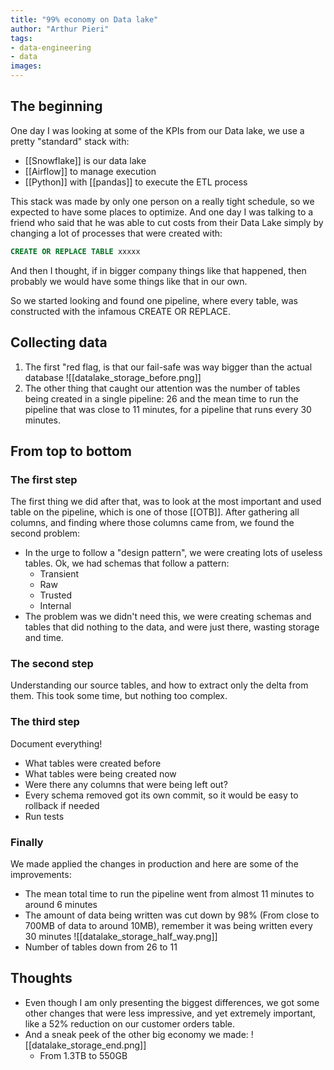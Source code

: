 ```yaml
---
title: "99% economy on Data lake"
author: "Arthur Pieri"
tags: 
- data-engineering
- data
images: 
---
```

## The beginning

One day I was looking at some of the KPIs from our Data lake, we use a pretty "standard" stack with:

- [[Snowflake]] is our data lake
- [[Airflow]] to manage execution
- [[Python]] with [[pandas]] to execute the ETL process

This stack was made by only one person on a really tight schedule, so we expected to have some places to optimize. And one day I was talking to a friend who said that he was able to cut costs from their Data Lake simply by changing a lot of processes  that were created with:

```sql
CREATE OR REPLACE TABLE xxxxx
```

And then I thought, if in bigger company things like that happened, then probably we would have some things like that in our own.

So we started looking and found one pipeline, where every table, was constructed with the infamous CREATE OR REPLACE.

## Collecting data
1. The first "red flag, is that our fail-safe was way bigger than the actual database
![[datalake_storage_before.png]]
2. The other thing that caught our attention was the number of tables being created in a single pipeline: 26 and the mean time to run the pipeline that was close to 11 minutes, for a pipeline that runs every 30 minutes.

## From top to bottom
### The first step
The first thing we did after that, was to look at the most important and used table on the pipeline, which is one of those [[OTB]]. 
After gathering all columns, and finding where those columns came from, we found the second problem:
- In the urge to follow a "design pattern", we were creating lots of useless tables. Ok, we had schemas that follow a pattern:
	- Transient
	- Raw
	- Trusted
	- Internal
- The problem was we didn't need this, we were creating schemas and tables that did nothing to the data, and were just there, wasting storage and time.

### The second step
Understanding our source tables, and how to extract only the delta from them. This took some time, but nothing too complex.

### The third step
Document everything!
- What tables were created before
- What tables were being created now
- Were there any columns that were being left out?
- Every schema removed got its own commit, so it would be easy to rollback if needed
- Run tests

### Finally
We made applied the changes in production and here are some of the improvements:
- The mean total time to run the pipeline went from almost 11 minutes to around 6 minutes
- The amount of data being written was cut down by 98% (From close to 700MB of data to around 10MB), remember it was being written every 30 minutes
![[datalake_storage_half_way.png]]
- Number of tables down from 26 to 11

## Thoughts
- Even though I am only presenting the biggest differences, we got some other changes that were less impressive, and yet extremely important, like a 52% reduction on our customer orders table.
- And a sneak peek of the other big economy we made:
![[datalake_storage_end.png]]
	- From 1.3TB to 550GB